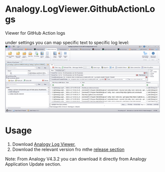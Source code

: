 # Analogy.LogViewer.GithubActionLogs
Viewer for GitHub Action  logs

under settings you can map specific text to specific log level:
![Main screen](Assets/screenshot.jpg)


# Usage
1. Download [Analogy Log Viewer](https://github.com/Analogy-LogViewer/Analogy.LogViewer/releases),
2. Download the relevant version fro mthe [release section](https://github.com/Analogy-LogViewer/Analogy.LogViewer.GitHubActionLogs/releases)

Note: From Analogy V4.3.2 you can download it directly from Analogy Application Update section.
